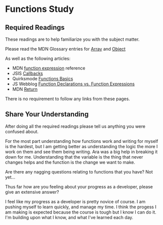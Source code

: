 # Functions Study

## Required Readings

These readings are to help familiarize you with the subject matter.

Please read the MDN Glossary entries for [Array](https://developer.mozilla.org/en-US/docs/Glossary/array) and [Object](https://developer.mozilla.org/en-US/docs/Glossary/Object)

As well as the following articles:

-   MDN [function expression](https://developer.mozilla.org/en-US/docs/Web/JavaScript/Reference/Operators/function) reference
-   JSIS [Callbacks](http://javascriptissexy.com/understand-javascript-callback-functions-and-use-them/)
-   Quirksmode [Functions Basics](http://www.quirksmode.org/js/function.html)
-   JS Webblog [Function Declarations vs. Function Expressions](https://javascriptweblog.wordpress.com/2010/07/06/function-declarations-vs-function-expressions/)
-   MDN [Return](https://developer.mozilla.org/en-US/docs/Web/JavaScript/Reference/Statements/return)

There is no requirement to follow any links from these pages.

## Share Your Understanding

After doing all the required readings please tell us anything you were confused about.


For the most part understanding how functions work and writing for myself is the hardest, but I am getting better as understanding the logic the more I work on them and see them being writing. Ara was a big help in breaking it down for me. Understanding that the variable is the thing that never changes helps and the function is the change we want to make. 


Are there any nagging questions relating to functions that you have?
Not yet...

Thus far how are you feeling about your progress as a developer, please give
an extensive answer?

I feel like my progress as a developer is pretty novice of course. I am pushing myself to learn quickly, and manage my time. I think the progess I am making is expected because the course is tough but I know I can do it. I'm building upon what I know, and what I've learned each day. 

